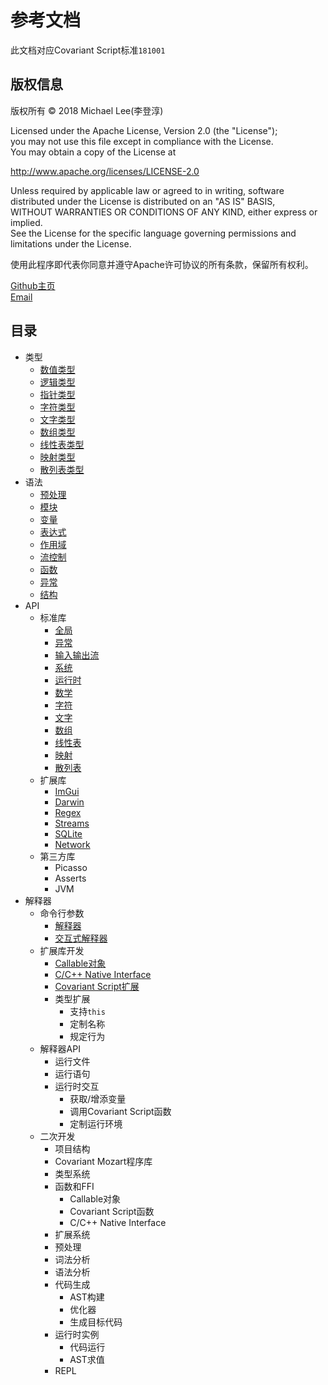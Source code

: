 # 参考文档
此文档对应Covariant Script标准`181001`
## 版权信息

版权所有 © 2018 Michael Lee(李登淳)  

Licensed under the Apache License, Version 2.0 (the "License");  
you may not use this file except in compliance with the License.  
You may obtain a copy of the License at  
  
http://www.apache.org/licenses/LICENSE-2.0  
  
Unless required by applicable law or agreed to in writing, software  
distributed under the License is distributed on an "AS IS" BASIS,  
WITHOUT WARRANTIES OR CONDITIONS OF ANY KIND, either express or implied.  
See the License for the specific language governing permissions and  
limitations under the License.  
  
使用此程序即代表你同意并遵守Apache许可协议的所有条款，保留所有权利。  

[Github主页](https://github.com/covscript)  
[Email](mailto:mikecovlee@163.com)

## 目录 ##
+ 类型
    + [数值类型](http://covscript.org/docs/181001/types/number)
    + [逻辑类型](http://covscript.org/docs/181001/types/boolean)
    + [指针类型](http://covscript.org/docs/181001/types/pointer)
    + [字符类型](http://covscript.org/docs/181001/types/char)
    + [文字类型](http://covscript.org/docs/181001/types/string)
    + [数组类型](http://covscript.org/docs/181001/types/array)
    + [线性表类型](http://covscript.org/docs/181001/types/list)
    + [映射类型](http://covscript.org/docs/181001/types/pair)
    + [散列表类型](http://covscript.org/docs/181001/types/hash_map)
+ 语法
    + [预处理](http://covscript.org/docs/181001/syntax/preprocessor)
    + [模块](http://covscript.org/docs/181001/syntax/modules)
    + [变量](http://covscript.org/docs/181001/syntax/variables)
    + [表达式](http://covscript.org/docs/181001/syntax/expression)
    + [作用域](http://covscript.org/docs/181001/syntax/domains)
    + [流控制](http://covscript.org/docs/181001/syntax/statements)
    + [函数](http://covscript.org/docs/181001/syntax/function)
    + [异常](http://covscript.org/docs/181001/syntax/exceptions)
    + [结构](http://covscript.org/docs/181001/syntax/structure)
+ API
    + 标准库
        + [全局](http://covscript.org/docs/181001/api/std/global)
        + [异常](http://covscript.org/docs/181001/api/std/exception)
        + [输入输出流](http://covscript.org/docs/181001/api/std/iostream)
        + [系统](http://covscript.org/docs/181001/api/std/system)
        + [运行时](http://covscript.org/docs/181001/api/std/runtime)
        + [数学](http://covscript.org/docs/181001/api/std/math)
        + [字符](http://covscript.org/docs/181001/api/std/char)
        + [文字](http://covscript.org/docs/181001/api/std/string)
        + [数组](http://covscript.org/docs/181001/api/std/array)
        + [线性表](http://covscript.org/docs/181001/api/std/list)
        + [映射](http://covscript.org/docs/181001/api/std/pair)
        + [散列表](http://covscript.org/docs/181001/api/std/hash_map)
    + 扩展库
        + [ImGui](http://covscript.org/docs/181001/api/ext/imgui)
        + [Darwin](http://covscript.org/docs/181001/api/ext/darwin)
        + [Regex](http://covscript.org/docs/181001/api/ext/regex)
        + [Streams](http://covscript.org/docs/181001/api/ext/streams)
        + [SQLite](http://covscript.org/docs/181001/api/ext/sqlite)
        + [Network](http://covscript.org/docs/181001/api/ext/network)
    + 第三方库
        + Picasso
        + Asserts
        + JVM
+ 解释器
    + 命令行参数
        + [解释器](http://covscript.org/docs/181001/program/cmd_args/cs)
        + [交互式解释器](http://covscript.org/docs/181001/program/cmd_args/cs_repl)
    + 扩展库开发
        + [Callable对象](http://covscript.org/docs/181001/program/ext_dev/callable)
        + [C/C++ Native Interface](http://covscript.org/docs/181001/program/ext_dev/cni)
        + [Covariant Script扩展](http://covscript.org/docs/181001/program/ext_dev/extension)
        + 类型扩展
            + 支持`this`
            + 定制名称
            + 规定行为 
    + 解释器API
        + 运行文件
        + 运行语句
        + 运行时交互
            + 获取/增添变量
            + 调用Covariant Script函数
            + 定制运行环境
    + 二次开发
        + 项目结构
        + Covariant Mozart程序库
        + 类型系统
        + 函数和FFI
            + Callable对象
            + Covariant Script函数
            + C/C++ Native Interface
        + 扩展系统
        + 预处理
        + 词法分析
        + 语法分析
        + 代码生成
            + AST构建
            + 优化器
            + 生成目标代码
        + 运行时实例
            + 代码运行
            + AST求值
        + REPL